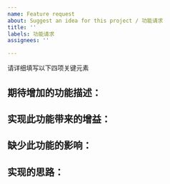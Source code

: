```yaml
---
name: Feature request
about: Suggest an idea for this project / 功能请求
title: ''
labels: 功能请求
assignees: ''

---
```


请详细填写以下四项关键元素

## 期待增加的功能描述：

## 实现此功能带来的增益：

## 缺少此功能的影响：

## 实现的思路：
